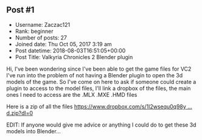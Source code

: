 ## Post #1
- Username: Zaczac121
- Rank: beginner
- Number of posts: 27
- Joined date: Thu Oct 05, 2017 3:19 am
- Post datetime: 2018-08-03T16:51:05+00:00
- Post Title: Valkyria Chronicles 2 Blender plugin

Hi, I've been wondering since I've been able to get the game files for VC2 I've run into the problem of not having a Blender plugin to open the 3d models of the game. So I've come on here to ask if someone could create a plugin to access to the model files, I'll link a dropbox of the files, the main ones I need to access are the .MLX .MXE .HMD files


Here is a zip of all the files
[https://www.dropbox.com/s/1l2wsequ0q98y ... d.zip?dl=0](https://www.dropbox.com/s/1l2wsequ0q98y58/ODIN.CPK_unpacked.zip?dl=0)

EDIT: If anyone would give me advice or anything I could do to get these 3d models into Blender...
